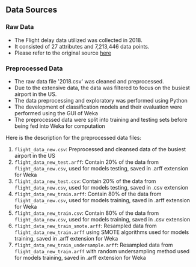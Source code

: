## Data Sources
### Raw Data
- The Flight delay data utilized was collected in 2018. 
- It consisted of 27 attributes and 7,213,446 data points.
- Please refer to the original source [here](https://www.kaggle.com/datasets/yuanyuwendymu/airline-delay-and-cancellation-data-2009-2018)

### Preprocessed Data
- The raw data file '2018.csv' was cleaned and preprocessed.
- Due to the extensive data, the data was filtered to focus on the busiest airport in the US.
- The data preprocessing and exploratory was performed using Python
- The development of classification models and their evaluation were performed using the GUI of Weka
- The preprocessed data were split into training and testing sets before being fed into Weka for computation  

Here is the description for the preprocessed data files:
1. `flight_data_new.csv`: Preprocessed and cleansed data of the busiest airport in the US
2. `flight_data_new_test.arff`: Contain 20% of the data from `flight_data_new.csv`, used for models testing, saved in .arff extension for Weka
3. `flight_data_new_test.csv`: Contain 20% of the data from `flight_data_new.csv`, used for models testing, saved in .csv extension
4. `flight_data_new_train.arff`: Contain 80% of the data from `flight_data_new.csv`, used for models training, saved in .arff extension for Weka
5. `flight_data_new_train.csv`: Contain 80% of the data from `flight_data_new.csv`, used for models training, saved in .csv extension
6. `flight_data_new_train_smote.arff`: Resampled data from `flight_data_new_train.arff` using SMOTE algorithms used for models training, saved in .arff extension for Weka
7. `flight_data_new_train_undersample.arff`: Resampled data from `flight_data_new_train.arff` with random undersampling method used for models training, saved in .arff extension for Weka

